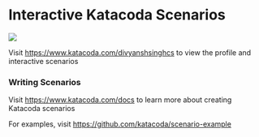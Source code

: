 # Interactive Katacoda Scenarios

[![](http://shields.katacoda.com/katacoda/divyanshsinghcs/count.svg)](https://www.katacoda.com/divyanshsinghcs "Get your profile on Katacoda.com")

Visit https://www.katacoda.com/divyanshsinghcs to view the profile and interactive scenarios

### Writing Scenarios
Visit https://www.katacoda.com/docs to learn more about creating Katacoda scenarios

For examples, visit https://github.com/katacoda/scenario-example
